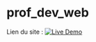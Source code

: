 # prof_dev_web

Lien du site : [![Live Demo](https://img.shields.io/badge/live-demo-brightgreen)](https://mathiskrvl.github.io/prof_dev_web/)